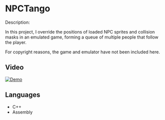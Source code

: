# NPCTango

Description:

In this project, I override the positions of loaded NPC sprites and collision masks in an emulated game, forming a queue of multiple people that follow the player.

For copyright reasons, the game and emulator have not been included here.

## Video

[![Demo](http://img.youtube.com/vi/Bgv21Ww3v7A/0.jpg)](http://www.youtube.com/watch?v=Bgv21Ww3v7A "Pokemon Tango")

## Languages

- C++
- Assembly
